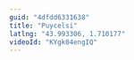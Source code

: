 ```yaml
---
guid: "4dfdd6331638"
title: "Puycelsi"
latlng: "43.993306, 1.710177"
videoId: "KYgk04engIQ" 
---
```

